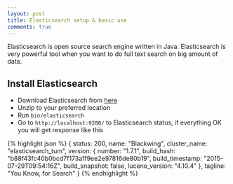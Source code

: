 ```yaml
---
layout: post
title: Elasticsearch setup & basic use
comments: true
---
```


Elasticsearch is open source search engine written in Java. Elasticsearch is very powerful tool when you want to do full text search on big amount of data.

## Install Elasticsearch
- Download Elasticsearch from [here](https://download.elastic.co/elasticsearch/elasticsearch/elasticsearch-1.7.1.zip)
- Unzip to your preferred location
- Run `bin/elasticsearch`
- Go to `http://localhost:9200/` to Elasticsearch status, if everything OK you will get response like this

{% highlight json %}
{
	status: 200,
	name: "Blackwing",
	cluster_name: "elasticsearch_tum",
	version: {
		number: "1.7.1",
		build_hash: "b88f43fc40b0bcd7f173a1f9ee2e97816de80b19",
		build_timestamp: "2015-07-29T09:54:16Z",
		build_snapshot: false,
		lucene_version: "4.10.4"
	},
	tagline: "You Know, for Search"
}
{% endhighlight %}
